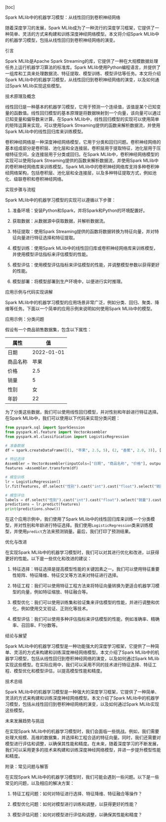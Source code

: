 
[toc]                    
                
                
Spark MLlib中的机器学习模型：从线性回归到卷积神经网络

随着深度学习的发展，Spark MLlib成为了一种流行的深度学习框架，它提供了一种简单、灵活的方式来构建和训练深度神经网络模型。本文将介绍Spark MLlib中的机器学习模型，包括从线性回归到卷积神经网络的演变。

引言

Spark MLlib是Apache Spark Streaming的库，它提供了一种在大规模数据处理任务上运行机器学习算法的标准库。Spark MLlib使用Python编程语言，并提供了一组库和工具来处理数据流、特征提取、模型训练、模型评估等任务。本文将介绍Spark MLlib中的机器学习模型，从线性回归到卷积神经网络的演变，以及如何通过Spark MLlib实现这些模型。

技术原理及概念

线性回归是一种基本的机器学习模型，它用于预测一个连续值，该值是某个已知变量的函数值。线性回归模型的基本原理是将数据映射到一个向量，该向量可以通过已知变量和偏导数来计算。在Spark MLlib中，线性回归模型的实现可以使用简单的矩阵运算来实现，可以使用Spark Streaming提供的函数来解析数据流，并使用Spark MLlib中的线性回归库来训练模型。

卷积神经网络是一种深度神经网络模型，它用于分类和回归问题。卷积神经网络的基本组成部分是卷积层、池化层和全连接层。卷积层用于提取特征，池化层用于压缩特征空间，全连接层用于分类或回归。在Spark MLlib中，卷积神经网络模型的实现可以使用Spark Streaming提供的函数来解析数据流，并使用Spark MLlib中的卷积神经网络库来训练模型。Spark MLlib中的卷积神经网络库支持多种卷积神经网络架构，包括卷积层、池化层和全连接层，以及多种特征提取方式，例如池化、级联卷积和卷积神经网络。

实现步骤与流程

Spark MLlib中的机器学习模型的实现可以遵循以下步骤：

1. 准备环境：安装Python和Spark，并将Spark和Python的环境配置好。

2. 获取数据：从数据源中获取数据，并解析数据流。

3. 特征提取：使用Spark Streaming提供的函数将数据转换为特征向量，并对特征向量进行特征选择和特征提取。

4. 模型训练：使用Spark MLlib中的线性回归库或卷积神经网络库来训练模型，并使用模型评估指标来评估模型的性能。

5. 模型评估：使用模型评估指标来评估模型的性能，并调整模型参数以获得更好的性能。

6. 模型部署：将模型部署到生产环境中，以便进行实时推理。

应用示例与代码实现讲解

Spark MLlib中的机器学习模型的应用场景非常广泛，例如分类、回归、聚类、降维等任务。下面以一个简单的应用示例来说明如何使用Spark MLlib中的模型。

应用示例：分类问题

假设有一个商品销售数据集，包含以下属性：

| 属性 | 值 |
| ---- | ---- |
| 日期 | 2022-01-01 |
| 商品名称 | 苹果 |
| 价格 | 2.5 |
| 销量 | 5 |
| 性别 | 女 |
| 年龄 | 22 |

为了分类这些数据，我们可以使用线性回归模型，并对性别和年龄进行特征选择。在Spark MLlib中，我们可以使用以下代码来实现分类问题：

```python
from pyspark.sql import SparkSession
from pyspark.ml.feature import VectorAssembler
from pyspark.ml.classification import LogisticRegression

# 准备数据
df = spark.createDataFrame([(1, "苹果", 2.5, 5), (2, "香蕉", 2.0, 3)], ["日期", "商品名称", "价格", "销量"])

# 特征选择
Assembler = VectorAssembler(inputCols=["日期", "商品名称", "价格"], outputCol="features")
features =Assembler.transform(df)

# 模型训练
lr = LogisticRegression()
lr.fit(features, df.select("性别").cast("int").cast("float").select("销量").cast("float"))

# 模型评估
labels = df.select("性别").cast("int").cast("float").select("销量").cast("float").rdd.collect()[0]
predictions = lr.predict(features)
print(predictions.show())
```

在这个应用示例中，我们使用了Spark MLlib中的线性回归库来训练一个分类模型，并对性别和年龄进行特征选择。我们使用`LogisticRegression`类来训练模型，并使用`predict`方法来预测销量。最后，我们打印了预测结果。

优化与改进

在实现Spark MLlib中的机器学习模型时，我们可以对其进行优化和改进，以获得更好的性能。以下是一些优化和改进的建议：

1. 特征选择：特征选择是提高模型性能的关键因素之一。我们可以使用特征重要性矩阵、特征降维、特征交叉等方法来对特征进行选择。

2. 特征工程：我们可以使用特征工程方法来将特征向量转换为更适合机器学习模型的向量，例如特征缩放、特征融合等。

3. 模型优化：我们可以使用训练集和验证集来评估模型的性能，并进行调整和优化，例如使用交叉验证、正则化等技术。

4. 模型评估：我们可以使用多种评估指标来评估模型的性能，例如准确率、精确率、召回率、F1分数等。

结论与展望

Spark MLlib中的机器学习模型是一种功能强大的深度学习框架，它提供了一种简单、灵活的方式来构建和训练深度神经网络模型。本文介绍了Spark MLlib中的机器学习模型，包括从线性回归到卷积神经网络的演变，以及如何通过Spark MLlib实现这些模型。在实际应用中，我们可以采用不同的技术进行特征选择、特征工程、模型优化和模型评估，以提高模型性能和精度。

技术总结

Spark MLlib中的机器学习模型是一种强大的深度学习框架，它提供了一种简单、灵活的方式来构建和训练深度神经网络模型。本文介绍了Spark MLlib中的机器学习模型，包括从线性回归到卷积神经网络的演变，以及如何通过Spark MLlib实现这些模型。

未来发展趋势与挑战

在实现Spark MLlib中的机器学习模型时，我们会面临一些挑战。例如，我们需要处理大规模、高维的数据集，并选择和工程合适的特征向量。同时，我们还需要对模型进行评估和调整，以确保其性能和精度。在未来，随着深度学习的不断发展，我们可以采用更多的技术来构建和训练深度神经网络模型，并进一步提升模型性能和精度。

附录：常见问题与解答

在实现Spark MLlib中的机器学习模型时，我们可能会遇到一些问题。以下是一些常见的问题，以及相应的解决方案：

1. 特征工程问题：如何对特征进行选择、特征降维、特征融合等操作？

2. 模型优化问题：如何对模型进行训练和调整，以获得更好的性能？

3. 模型评估问题：如何对模型进行评估和调整，以确保其性能和精度？

